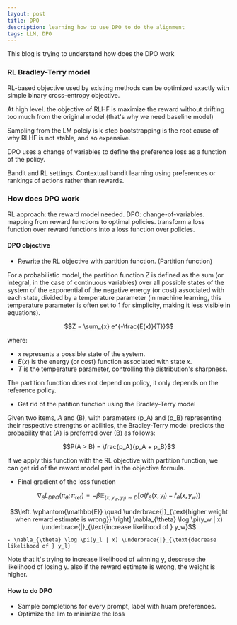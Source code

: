 ```yaml
---
layout: post
title: DPO
description: learning how to use DPO to do the alignment
tags: LLM, DPO
---
```


This blog is trying to understand how does the DPO work

### RL Bradley-Terry model

RL-based objective used by existing methods can be optimized exactly with simple 
binary cross-entropy objective. 

At high level. the objective of RLHF is maximize the reward without drifting too much 
from the original model (that's why we need baseline model)

Sampling from the LM polciy is k-step bootstrapping is the root cause of why RLHF is not stable, and so expensive.

DPO uses a change of variables to define the preference loss as a function of the policy.

Bandit and RL settings. Contextual bandit learning using preferences or rankings of actions rather than rewards.

### How does DPO work

RL approach: the reward model needed.
DPO: change-of-variables. mapping from reward functions to optimal policies. transform a loss function 
over reward functions into a loss function over policies. 

#### DPO objective

- Rewrite the RL objective with partition function. (Partition function)

For a probabilistic model, the partition function $Z$ is defined as the sum (or integral, in the case of continuous variables) over all possible states of the system of the exponential of the negative energy (or cost) associated with each state, divided by a temperature parameter (in machine learning, this temperature parameter is often set to 1 for simplicity, making it less visible in equations).

```math
Z = \sum_{x} e^{-\frac{E(x)}{T}}
```

where:

-  $x$ represents a possible state of the system.
-  $E(x)$ is the energy (or cost) function associated with state $x$.
-  $T$ is the temperature parameter, controlling the distribution's sharpness.

The partition function does not depend on policy, it only depends on the reference policy.

- Get rid of the patition function using the Bradley-Terry model

Given two items, $A$ and \(B\), with parameters \(p_A\) and \(p_B\) representing their respective strengths or abilities, the Bradley-Terry model predicts the probability that \(A\) is preferred over \(B\) as follows:

```math
P(A > B) = \frac{p_A}{p_A + p_B}
```


If we apply this function with the RL objective with partition function, we can get rid of the reward model part in the objective formula.

- Final gradient of the loss function

```math
\nabla_{\theta}L_{DPO}(\pi_{\theta}; \pi_{\text{ref}}) = - \beta \mathbb{E}_{(x,y_w,y_l) \sim D} \left[ \sigma(\hat{r}_{\theta}(x, y_l) - \hat{r}_{\theta}(x, y_w)) \right.
```

```math
\left. \vphantom{\mathbb{E}} \quad \underbrace{|}_{\text{higher weight when reward estimate is wrong}} \right] \nabla_{\theta} \log \pi(y_w | x) \underbrace{|}_{\text{increase likelihood of } y_w}
```

```
- \nabla_{\theta} \log \pi(y_l | x) \underbrace{|}_{\text{decrease likelihood of } y_l}
```

Note that it's trying to increase likelihood of winning y, descrese the likelihood of losing y. also if the reward estimate is wrong, the weight is higher. 


#### How to do DPO

- Sample completions for every prompt, label with huam preferences.
- Optimize the llm to minimize the loss



